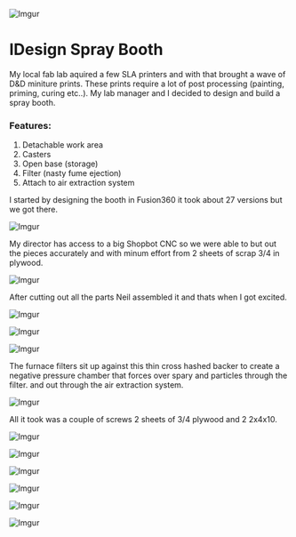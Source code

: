 ![Imgur](https://i.imgur.com/xv2ljuj.png)



# IDesign Spray Booth

My local fab lab aquired a few SLA printers and with that brought a wave of D&D miniture prints. These prints require a lot of post processing (painting, priming, curing etc..). My lab manager and I decided to design and build a spray booth. 



### Features:

1. Detachable work area
2. Casters
3. Open base (storage)
4. Filter (nasty fume ejection)
5. Attach to air extraction system



I started by designing the booth in Fusion360 it took about 27 versions but we got there.

![Imgur](https://i.imgur.com/QZ6Vz8V.png)



My director has access to a big Shopbot CNC so we were able to but out the pieces accurately and with minum effort from 2 sheets of scrap 3/4 in plywood.

![Imgur](https://i.imgur.com/kzMT2UK.jpg)



After cutting out all the parts Neil assembled it and thats when I got excited.

![Imgur](https://i.imgur.com/tKTZQFQ.jpg)



![Imgur](https://i.imgur.com/icIfyVE.jpg)



![Imgur](https://i.imgur.com/i1HS8Cu.jpg)



The furnace filters sit up against this thin cross hashed backer to create a negative pressure chamber that forces over spary and particles through the filter. and out through the air extraction system.

![Imgur](https://i.imgur.com/uCjhvZp.jpg)



All it took was a couple of screws 2 sheets of 3/4 plywood and 2 2x4x10.



![Imgur](https://i.imgur.com/P9viYwq.jpg)



![Imgur](https://i.imgur.com/NSrSG3S.jpg)



![Imgur](https://i.imgur.com/8tJrshz.jpg)



![Imgur](https://i.imgur.com/qEzIaut.jpg)



![Imgur](https://i.imgur.com/VMQqKLW.jpg)



![Imgur](https://i.imgur.com/flMewzN.jpg)





